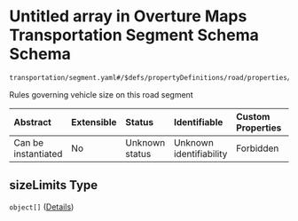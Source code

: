 # Untitled array in Overture Maps Transportation Segment Schema Schema

```txt
transportation/segment.yaml#/$defs/propertyDefinitions/road/properties/restrictions/properties/sizeLimits
```

Rules governing vehicle size on this road segment

| Abstract            | Extensible | Status         | Identifiable            | Custom Properties | Additional Properties | Access Restrictions | Defined In                                                                                                      |
| :------------------ | :--------- | :------------- | :---------------------- | :---------------- | :-------------------- | :------------------ | :-------------------------------------------------------------------------------------------------------------- |
| Can be instantiated | No         | Unknown status | Unknown identifiability | Forbidden         | Allowed               | none                | [segment.yaml\*](../../../../../../../tmp/jsonschema/schema/transportation/segment.yaml "open original schema") |

## sizeLimits Type

`object[]` ([Details](segment-defs-propertydefinitions-road-properties-restrictions-properties-sizelimits-items.md))
